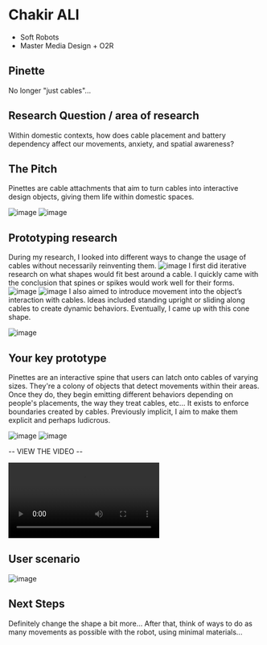 # Chakir ALI
- Soft Robots
- Master Media Design + O2R

## Pinette
No longer "just cables"...

## Research Question / area of research
Within domestic contexts, how does cable placement and battery dependency affect our movements, anxiety, and spatial awareness? 

## The Pitch
Pinettes are cable attachments that aim to turn cables into interactive design objects, giving them life within domestic spaces.

![image](img/QUILT%20BETA2.png)
![image](img/QUILT_BETA.png)

## Prototyping research

During my research, I looked into different ways to change the usage of cables without necessarily reinventing them. 
![image](img/IMAGE.jpg)
I first did iterative research on what shapes would fit best around a cable. I quickly came with the conclusion that spines or spikes would work well for their forms.
![image](img/image%202.jpg)
![image](img/IMG_5766.jpg)
I also aimed to introduce movement into the object’s interaction with cables. Ideas included standing upright or sliding along cables to create dynamic behaviors.
Eventually, I came up with this cone shape.

![image](img/cone.jpg)



## Your key prototype

Pinettes are an interactive spine that users can latch onto cables of varying sizes. They're a colony of objects that detect movements within their areas. Once they do, they begin emitting different behaviors depending on people's placements, the way they treat cables, etc... It exists to enforce boundaries created by cables. Previously implicit, I aim to make them explicit and perhaps ludicrous.

![image](img/cones.jpg)
![image](img/3D%201.png)


-- VIEW THE VIDEO --


![video](img/TO%20WATCH-StoryofPinette.mov)

## User scenario
![image](img/Pinettes%20Storyboard.png)

## Next Steps

Definitely change the shape a bit more... After that, think of ways to do as many movements as possible with the robot, using minimal materials...